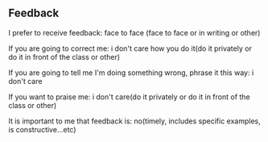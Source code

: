 ## Feedback
<p>I prefer to receive feedback: face to face (face to face or in writing or other)</p>
<p>If you are going to correct me: i don't care how you do it(do it privately or do it in front of the class or other)</p>
<p>If you are going to tell me I'm doing something wrong, phrase it this way: i don't care</p>
<p>If you want to praise me: i don't care(do it privately or do it in front of the class or other)</p>
<p>It is important to me that feedback is: no(timely, includes specific examples, is constructive...etc)</p>
